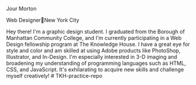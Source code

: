Jour Morton

Web Designer🌈New York City

Hey there! I'm a graphic design student. I graduated from the Borough of Manhattan Community College, and I'm currently participating in a Web Design fellowship program at The Knowledge House. I have a great eye for style and color and am skilled at using Adobe products like PhotoShop, Illustrator, and In-Design. I'm especially interested in 3-D imaging and broadening my understanding of programming languages such as HTML, CSS, and JavaScript. It's exhilarating to acquire new skills and challenge myself creatively! # TKH-practice-repo
